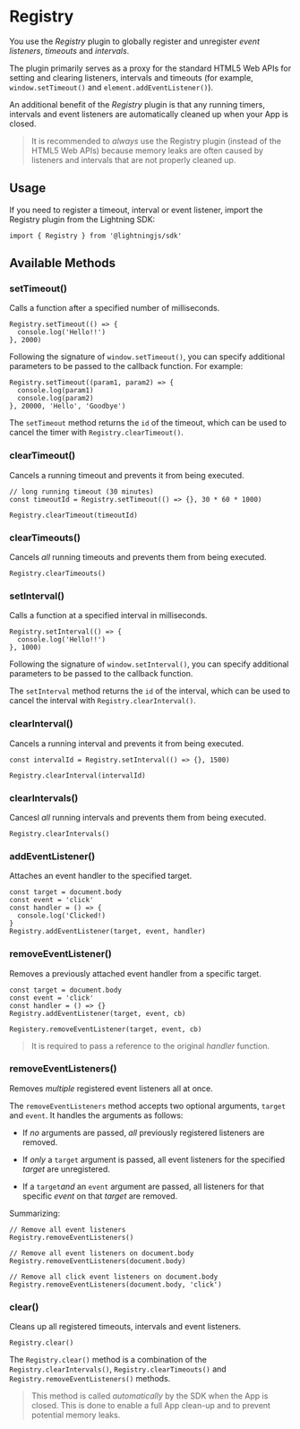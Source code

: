 # Registry

You use the *Registry* plugin to globally register and unregister *event listeners*, *timeouts* and *intervals*.

The plugin primarily serves as a proxy for the standard HTML5 Web APIs for setting and clearing listeners, intervals and timeouts
(for example, `window.setTimeout()` and `element.addEventListener()`).

An additional benefit of the *Registry* plugin is that any running timers, intervals and event listeners are
automatically cleaned up when your App is closed.

> It is recommended to *always* use the Registry plugin (instead of the HTML5 Web APIs) because memory leaks are often caused by listeners and intervals that are not properly cleaned up.

## Usage

If you need to register a timeout, interval or event listener, import the Registry plugin from the Lightning SDK:

```
import { Registry } from '@lightningjs/sdk'
```

## Available Methods

### setTimeout()

Calls a function after a specified number of milliseconds.

```
Registry.setTimeout(() => {
  console.log('Hello!!')
}, 2000)
```

Following the signature of `window.setTimeout()`, you can specify additional  parameters to be passed to the callback function. For example:

```
Registry.setTimeout((param1, param2) => {
  console.log(param1)
  console.log(param2)
}, 20000, 'Hello', 'Goodbye')
```

The `setTimeout` method returns the `id` of the timeout, which can be used to cancel the timer with `Registry.clearTimeout()`.

### clearTimeout()

Cancels a running timeout and prevents it from being executed.

```
// long running timeout (30 minutes)
const timeoutId = Registry.setTimeout(() => {}, 30 * 60 * 1000)

Registry.clearTimeout(timeoutId)
```

### clearTimeouts()

Cancels *all* running timeouts and prevents them from being executed.

```
Registry.clearTimeouts()
```

### setInterval()

Calls a function at a specified interval in milliseconds.

```
Registry.setInterval(() => {
  console.log('Hello!!')
}, 1000)
```

Following the signature of `window.setInterval()`, you can specify additional parameters to be passed to the callback function.

The `setInterval` method returns the `id` of the interval, which can be used to cancel the interval with `Registry.clearInterval()`.

### clearInterval()

Cancels a running interval and prevents it from being executed.

```
const intervalId = Registry.setInterval(() => {}, 1500)

Registry.clearInterval(intervalId)
```

### clearIntervals()

Cancesl *all* running intervals and prevents them from being executed.

```
Registry.clearIntervals()
```

### addEventListener()

Attaches an event handler to the specified target.

```
const target = document.body
const event = 'click'
const handler = () => {
  console.log('Clicked!)
}
Registry.addEventListener(target, event, handler)
```

### removeEventListener()

Removes a previously attached event handler from a specific target.

```
const target = document.body
const event = 'click'
const handler = () => {}
Registry.addEventListener(target, event, cb)

Registery.removeEventListener(target, event, cb)
```

> It is required to pass a reference to the original *handler* function.

### removeEventListeners()

Removes *multiple* registered event listeners all at once.

The `removeEventListeners` method accepts two optional arguments, `target` and `event`. It handles the arguments as follows:

* If *no* arguments are passed, *all* previously registered listeners are removed.

* If *only* a `target` argument is passed, all event listeners for the specified *target* are unregistered.

* If a `target`*and* an `event` argument are passed, all listeners for that specific *event* on that *target* are removed.

Summarizing:

```
// Remove all event listeners
Registry.removeEventListeners()

// Remove all event listeners on document.body
Registry.removeEventListeners(document.body)

// Remove all click event listeners on document.body
Registry.removeEventListeners(document.body, 'click')
```

### clear()

Cleans up all registered timeouts, intervals and event listeners.

```
Registry.clear()
```

The `Registry.clear()` method is a combination of the `Registry.clearIntervals()`, `Registry.clearTimeouts()` and `Registry.removeEventListeners()` methods.

> This method is called *automatically* by the SDK when the App is closed. This is done to enable a full App clean-up
and to prevent potential memory leaks.
